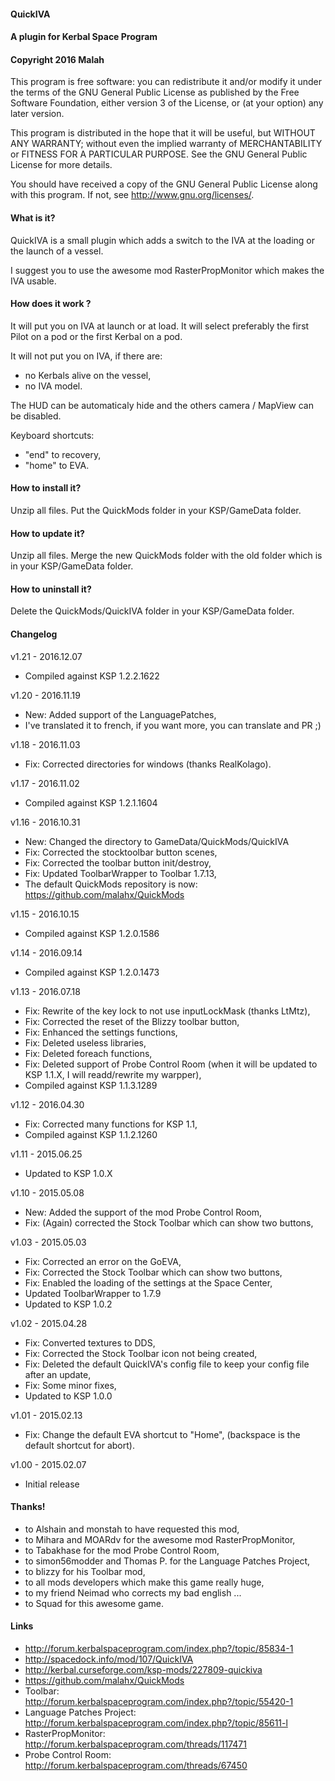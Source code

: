 ﻿#### QuickIVA
#### A plugin for Kerbal Space Program
#### Copyright 2016 Malah

This program is free software: you can redistribute it and/or modify
it under the terms of the GNU General Public License as published by
the Free Software Foundation, either version 3 of the License, or
(at your option) any later version.

This program is distributed in the hope that it will be useful,
but WITHOUT ANY WARRANTY; without even the implied warranty of
MERCHANTABILITY or FITNESS FOR A PARTICULAR PURPOSE.  See the
GNU General Public License for more details.

You should have received a copy of the GNU General Public License
along with this program.  If not, see <http://www.gnu.org/licenses/>. 

#### What is it?

QuickIVA is a small plugin which adds a switch to the IVA at the loading or the launch of a vessel.

I suggest you to use the awesome mod RasterPropMonitor which makes the IVA usable.

#### How does it work ?

It will put you on IVA at launch or at load. It will select preferably the first Pilot on a pod or the first Kerbal on a pod.

It will not put you on IVA, if there are:
* no Kerbals alive on the vessel,
* no IVA model.

The HUD can be automaticaly hide and the others camera / MapView can be disabled.

Keyboard shortcuts:
* "end" to recovery,
* "home" to EVA.

#### How to install it?

Unzip all files. Put the QuickMods folder in your KSP/GameData folder.

#### How to update it?

Unzip all files. Merge the new QuickMods folder with the old folder which is in your KSP/GameData folder.

#### How to uninstall it?

Delete the QuickMods/QuickIVA folder in your KSP/GameData folder.

#### Changelog

v1.21 - 2016.12.07
* Compiled against KSP 1.2.2.1622

v1.20 - 2016.11.19
* New: Added support of the LanguagePatches,
* I've translated it to french, if you want more, you can translate and PR ;)

v1.18 - 2016.11.03
* Fix: Corrected directories for windows (thanks RealKolago).

v1.17 - 2016.11.02
* Compiled against KSP 1.2.1.1604

v1.16 - 2016.10.31
* New: Changed the directory to GameData/QuickMods/QuickIVA
* Fix: Corrected the stocktoolbar button scenes,
* Fix: Corrected the toolbar button init/destroy,
* Fix: Updated ToolbarWrapper to Toolbar 1.7.13,
* The default QuickMods repository is now: https://github.com/malahx/QuickMods

v1.15 - 2016.10.15
* Compiled against KSP 1.2.0.1586

v1.14 - 2016.09.14
* Compiled against KSP 1.2.0.1473

v1.13 - 2016.07.18
* Fix: Rewrite of the key lock to not use inputLockMask (thanks LtMtz),
* Fix: Corrected the reset of the Blizzy toolbar button,
* Fix: Enhanced the settings functions,
* Fix: Deleted useless libraries,
* Fix: Deleted foreach functions,
* Fix: Deleted support of Probe Control Room (when it will be updated to KSP 1.1.X, I will readd/rewrite my warpper),
* Compiled against KSP 1.1.3.1289

v1.12 - 2016.04.30
* Fix: Corrected many functions for KSP 1.1,
* Compiled against KSP 1.1.2.1260

v1.11 - 2015.06.25
* Updated to KSP 1.0.X

v1.10 - 2015.05.08
* New: Added the support of the mod Probe Control Room,
* Fix: (Again) corrected the Stock Toolbar which can show two buttons,

v1.03 - 2015.05.03
* Fix: Corrected an error on the GoEVA,
* Fix: Corrected the Stock Toolbar which can show two buttons,
* Fix: Enabled the loading of the settings at the Space Center,
* Updated ToolbarWrapper to 1.7.9
* Updated to KSP 1.0.2

v1.02 - 2015.04.28
* Fix: Converted textures to DDS,
* Fix: Corrected the Stock Toolbar icon not being created,
* Fix: Deleted the default QuickIVA's config file to keep your config file after an update,
* Fix: Some minor fixes,
* Updated to KSP 1.0.0

v1.01 - 2015.02.13
* Fix: Change the default EVA shortcut to "Home", (backspace is the default shortcut for abort).

v1.00 - 2015.02.07
* Initial release

#### Thanks!

* to Alshain and monstah to have requested this mod,
* to Mihara and MOARdv for the awesome mod RasterPropMonitor,
* to Tabakhase for the mod Probe Control Room,
* to simon56modder and Thomas P. for the Language Patches Project,
* to blizzy for his Toolbar mod,
* to all mods developers which make this game really huge,
* to my friend Neimad who corrects my bad english ...
* to Squad for this awesome game.

#### Links

* http://forum.kerbalspaceprogram.com/index.php?/topic/85834-1
* http://spacedock.info/mod/107/QuickIVA
* http://kerbal.curseforge.com/ksp-mods/227809-quickiva
* https://github.com/malahx/QuickMods
* Toolbar: http://forum.kerbalspaceprogram.com/index.php?/topic/55420-1
* Language Patches Project: http://forum.kerbalspaceprogram.com/index.php?/topic/85611-l
* RasterPropMonitor: http://forum.kerbalspaceprogram.com/threads/117471
* Probe Control Room: http://forum.kerbalspaceprogram.com/threads/67450
